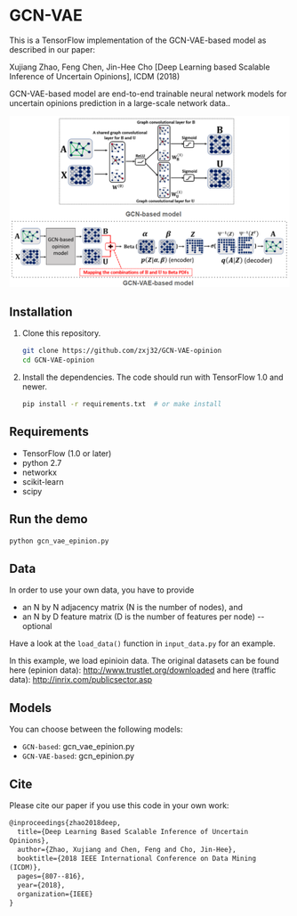 # GCN-VAE

This is a TensorFlow implementation of the GCN-VAE-based model as described in our paper:
 
Xujiang Zhao, Feng Chen, Jin-Hee Cho [Deep Learning based Scalable Inference of Uncertain Opinions], ICDM (2018)

GCN-VAE-based model are end-to-end trainable neural network models for uncertain opinions prediction in a large-scale network data.. 

![GCN-VAE](git_figure.PNG)


## Installation

1. Clone this repository.
   ```sh
   git clone https://github.com/zxj32/GCN-VAE-opinion
   cd GCN-VAE-opinion
   ```

2. Install the dependencies. The code should run with TensorFlow 1.0 and newer.
   ```sh
   pip install -r requirements.txt  # or make install
   ```

## Requirements
* TensorFlow (1.0 or later)
* python 2.7
* networkx
* scikit-learn
* scipy

## Run the demo

```bash
python gcn_vae_epinion.py
```

## Data

In order to use your own data, you have to provide 
* an N by N adjacency matrix (N is the number of nodes), and
* an N by D feature matrix (D is the number of features per node) -- optional

Have a look at the `load_data()` function in `input_data.py` for an example.

In this example, we load epinioin data. The original datasets can be found here (epinion data): http://www.trustlet.org/downloaded and here (traffic data): http://inrix.com/publicsector.asp


## Models

You can choose between the following models: 
* `GCN-based`: gcn_vae_epinion.py
* `GCN-VAE-based`: gcn_epinion.py

## Cite

Please cite our paper if you use this code in your own work:

```
@inproceedings{zhao2018deep,
  title={Deep Learning Based Scalable Inference of Uncertain Opinions},
  author={Zhao, Xujiang and Chen, Feng and Cho, Jin-Hee},
  booktitle={2018 IEEE International Conference on Data Mining (ICDM)},
  pages={807--816},
  year={2018},
  organization={IEEE}
}
```
